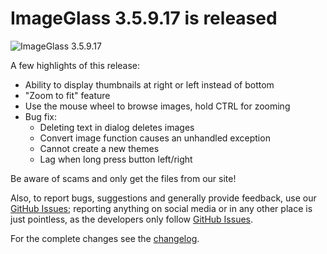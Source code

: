 # ImageGlass 3.5.9.17 is released

![ImageGlass 3.5.9.17](https://cloud.githubusercontent.com/assets/3154213/18590815/d5831304-7c62-11e6-8946-5ef31dea1f0b.png)


A few highlights of this release:

- Ability to display thumbnails at right or left instead of bottom
- "Zoom to fit" feature
- Use the mouse wheel to browse images, hold CTRL for zooming
- Bug fix:
  + Deleting text in dialog deletes images
  + Convert image function causes an unhandled exception
  + Cannot create a new themes
  + Lag when long press button left/right

Be aware of scams and only get the files from our site! 

Also, to report bugs, suggestions and generally provide feedback, use our [GitHub Issues](https://github.com/d2phap/ImageGlass/issues); reporting anything on social media or in any other place is just pointless, as the developers only follow [GitHub Issues](https://github.com/d2phap/ImageGlass/issues).

For the complete changes see the [changelog](https://github.com/d2phap/ImageGlass/releases/tag/3.5.9.17).
